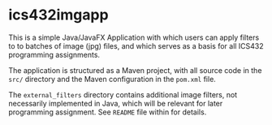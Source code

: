 # ics432imgapp

This is a simple Java/JavaFX Application with which users can apply filters
to to batches of image (jpg) files, and which serves as a basis for
all ICS432 programming assignments. 

The application is structured as a Maven project, with all source code in the 
`src/` directory and the Maven configuration in the `pom.xml` file.

The `external_filters` directory contains additional image filters, not necessarily implemented in Java, 
which will be relevant for later programming assignment. See `README` file within for details.

